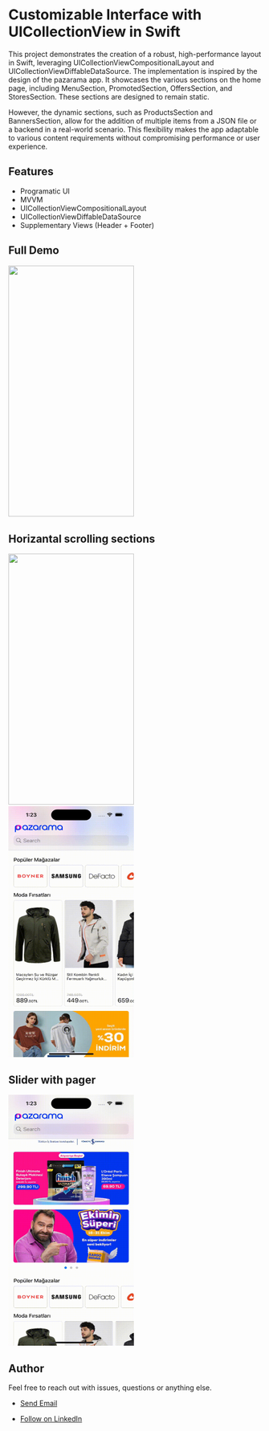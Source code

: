 # Customizable Interface with UICollectionView in Swift

This project demonstrates the creation of a robust, high-performance layout in Swift, leveraging UICollectionViewCompositionalLayout and UICollectionViewDiffableDataSource. The implementation is inspired by the design of the pazarama app. It showcases the various sections on the home page, including MenuSection, PromotedSection, OffersSection, and StoresSection. These sections are designed to remain static.

However, the dynamic sections, such as ProductsSection and BannersSection, allow for the addition of multiple items from a JSON file or a backend in a real-world scenario. This flexibility makes the app adaptable to various content requirements without compromising performance or user experience.

## Features
- Programatic UI
- MVVM
- UICollectionViewCompositionalLayout
- UICollectionViewDiffableDataSource
- Supplementary Views (Header + Footer)


## Full Demo
<img src="https://github.com/abdulazizSi/Customizable-Interface/blob/main/gif/fullLayout.gif" width="250" height="500"> 

## Horizantal scrolling sections
<img src="https://github.com/abdulazizSi/Customizable-Interface/blob/main/gif/productSection.gif" width="250" height="500"> &nbsp;&nbsp;&nbsp; <img src="https://github.com/abdulazizSi/Customizable-Interface/blob/main/gif/storeSection.gif" width="250" height="500">

## Slider with pager
<img src="https://github.com/abdulazizSi/Customizable-Interface/blob/main/gif/sliderSection.gif" width="250" height="500"> 

## Author

Feel free to reach out with issues, questions or anything else.

- <p><a href="mailto:abdulaziz.si.aa@gmail.com">Send Email</a></p>
- [Follow on LinkedIn](https://linkedin.com/in/abdulaziz-alsikh-1225a2120)
